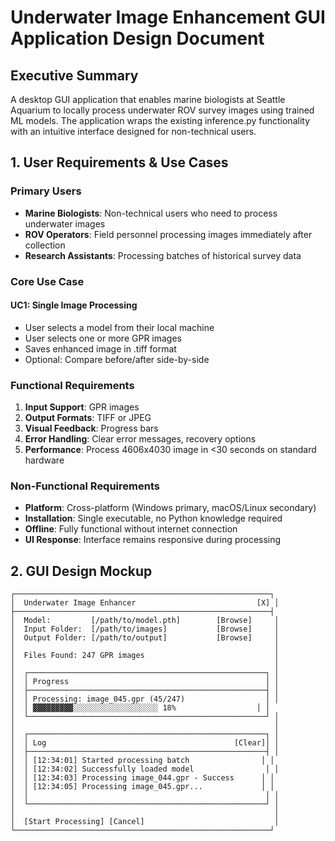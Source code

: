 # Underwater Image Enhancement GUI Application Design Document

## Executive Summary
A desktop GUI application that enables marine biologists at Seattle Aquarium to locally process underwater ROV survey images using trained ML models. The application wraps the existing inference.py functionality with an intuitive interface designed for non-technical users.

## 1. User Requirements & Use Cases

### Primary Users
- **Marine Biologists**: Non-technical users who need to process underwater images
- **ROV Operators**: Field personnel processing images immediately after collection
- **Research Assistants**: Processing batches of historical survey data

### Core Use Case

#### UC1: Single Image Processing
- User selects a model from their local machine
- User selects one or more GPR images
- Saves enhanced image in .tiff format
- Optional: Compare before/after side-by-side

### Functional Requirements
1. **Input Support**: GPR images
2. **Output Formats**: TIFF or JPEG
3. **Visual Feedback**: Progress bars
5. **Error Handling**: Clear error messages, recovery options
6. **Performance**: Process 4606x4030 image in <30 seconds on standard hardware

### Non-Functional Requirements
- **Platform**: Cross-platform (Windows primary, macOS/Linux secondary)
- **Installation**: Single executable, no Python knowledge required
- **Offline**: Fully functional without internet connection
- **UI Response**: Interface remains responsive during processing

## 2. GUI Design Mockup

```
┌─────────────────────────────────────────────────────────┐
│  Underwater Image Enhancer                           [X] │
├─────────────────────────────────────────────────────────┤
│  Model:         [/path/to/model.pth]        [Browse]     │
│  Input Folder:  [/path/to/images]           [Browse]     │
│  Output Folder: [/path/to/output]           [Browse]     │
│                                                          │
│  Files Found: 247 GPR images                             │
│                                                          │
│  ┌─────────────────────────────────────────────────────┐ │
│  │ Progress                                            │ │
│  ├─────────────────────────────────────────────────────┤ │
│  │ Processing: image_045.gpr (45/247)                  │ │
│  │ ▓▓▓▓▓▓▓▓▓░░░░░░░░░░░░░░░░░░░ 18%                  │ │
│  └─────────────────────────────────────────────────────┘ │
│                                                          │
│  ┌─────────────────────────────────────────────────────┐ │
│  │ Log                                          [Clear]│ │
│  ├─────────────────────────────────────────────────────┤ │
│  │ [12:34:01] Started processing batch                │ │
│  │ [12:34:02] Successfully loaded model                │ │
│  │ [12:34:03] Processing image_044.gpr - Success      │ │
│  │ [12:34:05] Processing image_045.gpr...             │ │
│  │                                                     │ │
│  └─────────────────────────────────────────────────────┘ │
│                                                          │
│  [Start Processing] [Cancel]                             │
└─────────────────────────────────────────────────────────┘
```
